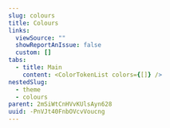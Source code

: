 ```yaml
---
slug: colours
title: Colours
links:
  viewSource: ""
  showReportAnIssue: false
  custom: []
tabs:
  - title: Main
    content: <ColorTokenList colors={[]} />
nestedSlug:
  - theme
  - colours
parent: 2mSiWtCnHVvKUlsAyn628
uuid: -PnVJt40FnbOVcvVoucng
---
```

